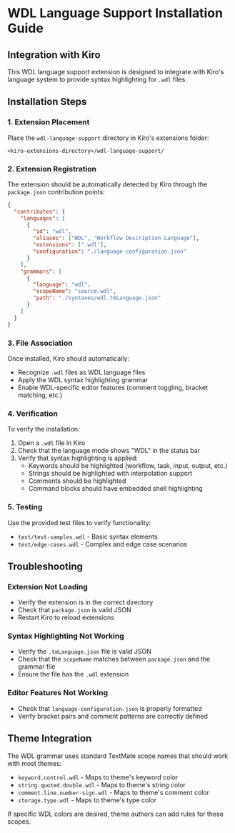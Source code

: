 # WDL Language Support Installation Guide

## Integration with Kiro

This WDL language support extension is designed to integrate with Kiro's language system to provide syntax highlighting for `.wdl` files.

## Installation Steps

### 1. Extension Placement
Place the `wdl-language-support` directory in Kiro's extensions folder:
```
<kiro-extensions-directory>/wdl-language-support/
```

### 2. Extension Registration
The extension should be automatically detected by Kiro through the `package.json` contribution points:

```json
{
  "contributes": {
    "languages": [
      {
        "id": "wdl",
        "aliases": ["WDL", "Workflow Description Language"],
        "extensions": [".wdl"],
        "configuration": "./language-configuration.json"
      }
    ],
    "grammars": [
      {
        "language": "wdl",
        "scopeName": "source.wdl",
        "path": "./syntaxes/wdl.tmLanguage.json"
      }
    ]
  }
}
```

### 3. File Association
Once installed, Kiro should automatically:
- Recognize `.wdl` files as WDL language files
- Apply the WDL syntax highlighting grammar
- Enable WDL-specific editor features (comment toggling, bracket matching, etc.)

### 4. Verification
To verify the installation:

1. Open a `.wdl` file in Kiro
2. Check that the language mode shows "WDL" in the status bar
3. Verify that syntax highlighting is applied:
   - Keywords should be highlighted (workflow, task, input, output, etc.)
   - Strings should be highlighted with interpolation support
   - Comments should be highlighted
   - Command blocks should have embedded shell highlighting

### 5. Testing
Use the provided test files to verify functionality:
- `test/test-samples.wdl` - Basic syntax elements
- `test/edge-cases.wdl` - Complex and edge case scenarios

## Troubleshooting

### Extension Not Loading
- Verify the extension is in the correct directory
- Check that `package.json` is valid JSON
- Restart Kiro to reload extensions

### Syntax Highlighting Not Working
- Verify the `.tmLanguage.json` file is valid JSON
- Check that the `scopeName` matches between `package.json` and the grammar file
- Ensure the file has the `.wdl` extension

### Editor Features Not Working
- Check that `language-configuration.json` is properly formatted
- Verify bracket pairs and comment patterns are correctly defined

## Theme Integration

The WDL grammar uses standard TextMate scope names that should work with most themes:
- `keyword.control.wdl` - Maps to theme's keyword color
- `string.quoted.double.wdl` - Maps to theme's string color
- `comment.line.number-sign.wdl` - Maps to theme's comment color
- `storage.type.wdl` - Maps to theme's type color

If specific WDL colors are desired, theme authors can add rules for these scopes.